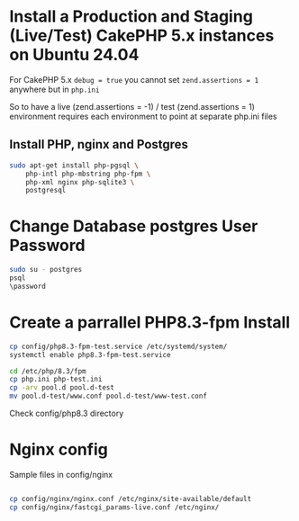 
# Install a Production and Staging (Live/Test) CakePHP 5.x instances on Ubuntu 24.04

For CakePHP 5.x `debug = true` you cannot set `zend.assertions = 1` anywhere but in `php.ini`

So to have a live (zend.assertions = -1) / test (zend.assertions = 1) environment requires each environment to point at separate php.ini files 


## Install PHP, nginx and Postgres

```sh
sudo apt-get install php-pgsql \
    php-intl php-mbstring php-fpm \
    php-xml nginx php-sqlite3 \
    postgresql
```

# Change Database postgres User Password
```sh
sudo su - postgres
psql
\password

```

# Create a parrallel PHP8.3-fpm Install

```sh
cp config/php8.3-fpm-test.service /etc/systemd/system/
systemctl enable php8.3-fpm-test.service
```

```sh
cd /etc/php/8.3/fpm
cp php.ini php-test.ini
cp -arv pool.d pool.d-test
mv pool.d-test/www.conf pool.d-test/www-test.conf
```

Check config/php8.3 directory

# Nginx config
Sample files in config/nginx

```sh

cp config/nginx/nginx.conf /etc/nginx/site-available/default
cp config/nginx/fastcgi_params-live.conf /etc/nginx/

```



